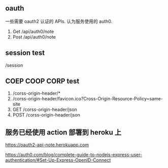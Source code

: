 ## oauth

一些需要 oauth2 认证的 APIs. 认为服务使用的 auth0.

1. Get /api/auth0/note
2. Post /api/auth0/note

## session test

/session

## COEP COOP CORP test

1. /corss-origin-header/\*
2. /corss-origin-header/favicon.ico?Cross-Origin-Resource-Policy=same-site
3. GET /corss-origin-header/json
4. POST /corss-origin-header/json

## 服务已经使用 action 部署到 heroku 上

https://oauth2-api-note.herokuapp.com

https://auth0.com/blog/complete-guide-to-nodejs-express-user-authentication/#Set-Up-Express-OpenID-Connect
